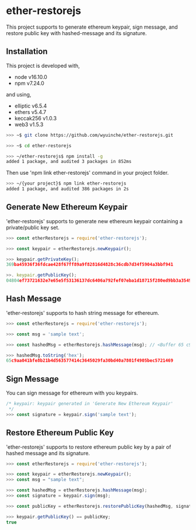 # ether-restorejs

This project supports to generate ethereum keypair, sign message, and restore public key with hashed-message and its signature.

## Installation

This project is developed with,

* node v16.10.0
* npm v7.24.0

and using,

* elliptic v6.5.4
* ethers v5.4.7
* keccak256 v1.0.3
* web3 v1.5.3

```sh
>>> ~$ git clone https://github.com/wyuinche/ether-restorejs.git

>>> ~$ cd ether-restorejs

>>> ~/ether-restorejs$ npm install -g
added 1 package, and audited 3 packages in 852ms
```

Then use 'npm link ether-restorejs' command in your project folder.

```sh
>>> ~/{your project}$ npm link ether-restorejs
added 1 package, and audited 386 packages in 2s
```

## Generate New Ethereum Keypair

'ether-restorejs' supports to generate new ethereum keypair containing a private/public key set.

```js
>>> const etherRestorejs = require('ether-restorejs');

>>> const keypair = etherRestorejs.newKeypair();

>>> keypair.getPrivateKey();
369ba45936f36fdcae428f67ff89a9f82816d4828c36cdb7d34f5904a3bbf941

>>. keypair.getPublicKey();
04804ef73721632e7e65e5f53136137dc6406a792fef07eba1d18715f280ed9bb3a3549ed7ce32332be7225c06c0beea104023b009407c3418f895113fd79abfc7
```

## Hash Message

'ether-restorejs' supports to hash string message for ethereum.

```js
>>> const etherRestorejs = require('ether-restorejs');

>>> const msg = 'sample text';

>>> const hashedMsg = etherRestorejs.hashMessage(msg); // <Buffer 65 c9 aa 04 1b fe 8b 21 b4 d5 63 57 74 14 c3 64 50 29 fa 30 bd 40 a7 80 1f 49 05 be c5 72 14 69>

>>> hashedMsg.toString('hex');
65c9aa041bfe8b21b4d563577414c3645029fa30bd40a7801f4905bec5721469
```

## Sign Message

You can sign message for ethereum with you keypairs.

```js
/* keypair: keypair generated in 'Generate New Ethereum Keypair'
 */
>>> const signature = keypair.sign('sample text'); 
```

## Restore Ethereum Public Key

'ether-restorejs' supports to restore ethereum public key by a pair of hashed message and its signature.

```js
>>> const etherRestorejs = require('ether-restorejs');

>>> const keypair = etherRestorejs.newKeypair();
>>> const msg = "sample text";

>>> const hashedMsg = etherRestorejs.hashMessage(msg);
>>> const signature = keypair.sign(msg);

>>> const publicKey = etherRestorejs.restorePublicKey(hashedMsg, signature);

>>> keypair.getPublicKey() == publicKey;
true
```